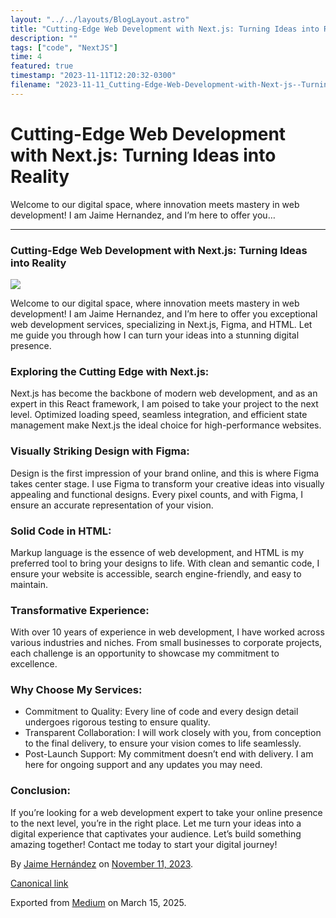 ```yaml
---
layout: "../../layouts/BlogLayout.astro"
title: "Cutting-Edge Web Development with Next.js: Turning Ideas into Reality"
description: ""
tags: ["code", "NextJS"]
time: 4
featured: true
timestamp: "2023-11-11T12:20:32-0300"
filename: "2023-11-11_Cutting-Edge-Web-Development-with-Next-js--Turning-Ideas-into-Reality-0468321b7a63"
---
```



Cutting-Edge Web Development with Next.js: Turning Ideas into Reality
=====================================================================

Welcome to our digital space, where innovation meets mastery in web development! I am Jaime Hernandez, and I’m here to offer you…

* * *

### Cutting-Edge Web Development with Next.js: Turning Ideas into Reality

![](https://cdn-images-1.medium.com/max/800/1*OOykyHvBb54k6FBj9I6qRA.png)

Welcome to our digital space, where innovation meets mastery in web development! I am Jaime Hernandez, and I’m here to offer you exceptional web development services, specializing in Next.js, Figma, and HTML. Let me guide you through how I can turn your ideas into a stunning digital presence.

### Exploring the Cutting Edge with Next.js:

Next.js has become the backbone of modern web development, and as an expert in this React framework, I am poised to take your project to the next level. Optimized loading speed, seamless integration, and efficient state management make Next.js the ideal choice for high-performance websites.

### Visually Striking Design with Figma:

Design is the first impression of your brand online, and this is where Figma takes center stage. I use Figma to transform your creative ideas into visually appealing and functional designs. Every pixel counts, and with Figma, I ensure an accurate representation of your vision.

### Solid Code in HTML:

Markup language is the essence of web development, and HTML is my preferred tool to bring your designs to life. With clean and semantic code, I ensure your website is accessible, search engine-friendly, and easy to maintain.

### Transformative Experience:

With over 10 years of experience in web development, I have worked across various industries and niches. From small businesses to corporate projects, each challenge is an opportunity to showcase my commitment to excellence.

### Why Choose My Services:

*   Commitment to Quality: Every line of code and every design detail undergoes rigorous testing to ensure quality.
*   Transparent Collaboration: I will work closely with you, from conception to the final delivery, to ensure your vision comes to life seamlessly.
*   Post-Launch Support: My commitment doesn’t end with delivery. I am here for ongoing support and any updates you may need.

### Conclusion:

If you’re looking for a web development expert to take your online presence to the next level, you’re in the right place. Let me turn your ideas into a digital experience that captivates your audience. Let’s build something amazing together! Contact me today to start your digital journey!

By [Jaime Hernández](https://medium.com/@devjaime) on [November 11, 2023](https://medium.com/p/0468321b7a63).

[Canonical link](https://medium.com/@devjaime/cutting-edge-web-development-with-next-js-turning-ideas-into-reality-0468321b7a63)

Exported from [Medium](https://medium.com) on March 15, 2025.